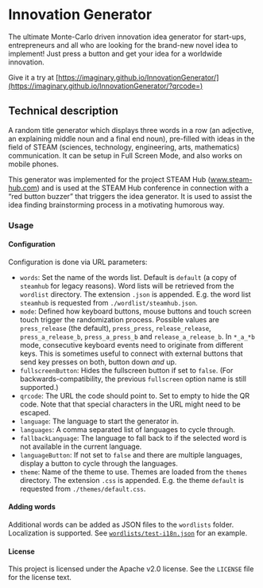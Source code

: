 # Innovation Generator

The ultimate Monte-Carlo driven innovation idea generator for start-ups, entrepreneurs and all who are looking for the brand-new novel idea to implement! Just press a button and get your idea for a worldwide innovation.

Give it a try at [https://imaginary.github.io/InnovationGenerator/](https://imaginary.github.io/InnovationGenerator/?qrcode=)

## Technical description

A random title generator which displays three words in a row (an adjective, an explaining middle noun and a final end noun), pre-filled with ideas in the field of STEAM (sciences, technology, engineering, arts, mathematics) communication.
It can be setup in Full Screen Mode, and also works on mobile phones.

This generator was implemented for the project STEAM Hub (www.steam-hub.com) and is used at the STEAM Hub conference in connection with a “red button buzzer” that triggers the idea generator. It is used to assist the idea finding brainstorming process in a motivating humorous way.

### Usage

#### Configuration

Configuration is done via URL parameters:

- `words`: Set the name of the words list. Default is `default` (a copy of `steamhub` for legacy reasons). Word lists will be retrieved from the `wordlist` directory. The extension `.json` is appended. E.g. the word list `steamhub` is requested from `./wordlist/steamhub.json`.
- `mode`: Defined how keyboard buttons, mouse buttons and touch screen touch trigger the randomization process. Possible values are `press_release` (the default), `press_press`, `release_release`, `press_a_release_b`, `press_a_press_b` and `release_a_release_b`. In `*_a_*b` mode, consecutive keyboard events need to originate from different keys. This is sometimes useful to connect with external buttons that send key presses on both, button down _and_ up.
- `fullscreenButton`: Hides the fullscreen button if set to `false`. (For backwards-compatibility, the previous `fullscreen` option name is still supported.)
- `qrcode`: The URL the code should point to. Set to empty to hide the QR code. Note that that special characters in the URL might need to be escaped.
- `language`: The language to start the generator in.
- `languages`: A comma separated list of languages to cycle through.
- `fallbackLanguage`: The language to fall back to if the selected word is not available in the current language.
- `languageButton`: If not set to `false` and there are multiple languages, display a button to cycle through the languages.
- `theme`: Name of the theme to use. Themes are loaded from the `themes` directory. The extension `.css` is appended. E.g. the theme `default` is requested from `./themes/default.css`.

#### Adding words

Additional words can be added as JSON files to the `wordlists` folder. Localization is supported. See [`wordlists/test-i18n.json`](wordlists/test-i18n.json) for an example.

#### License

This project is licensed under the Apache v2.0 license. See the `LICENSE` file for the license text.
